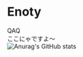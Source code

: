 # Enoty
QAQ  
ここにゃですよ～  
![Anurag's GitHub stats](https://github-readme-stats.vercel.app/api?username=Enotyx&show_icons=true&theme=gruvbox)

